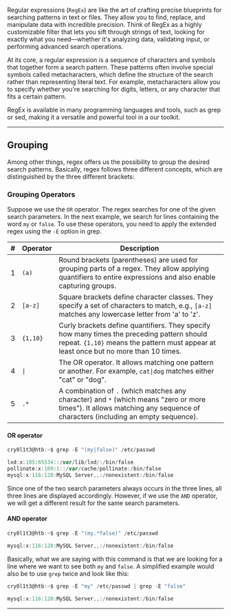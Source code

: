 Regular expressions (`RegEx`) are like the art of crafting precise blueprints for searching patterns in text or files. They allow you to find, replace, and manipulate data with incredible precision. Think of RegEx as a highly customizable filter that lets you sift through strings of text, looking for exactly what you need—whether it's analyzing data, validating input, or performing advanced search operations.

At its core, a regular expression is a sequence of characters and symbols that together form a search pattern. These patterns often involve special symbols called metacharacters, which define the structure of the search rather than representing literal text. For example, metacharacters allow you to specify whether you're searching for digits, letters, or any character that fits a certain pattern.

RegEx is available in many programming languages and tools, such as grep or sed, making it a versatile and powerful tool in a our toolkit.

---

## Grouping

Among other things, regex offers us the possibility to group the desired search patterns. Basically, regex follows three different concepts, which are distinguished by the three different brackets:
### Grouping Operators


Suppose we use the `OR` operator. The regex searches for one of the given search parameters. In the next example, we search for lines containing the word `my` or `false`. To use these operators, you need to apply the extended regex using the `-E` option in grep.

|**#**|**Operator**|**Description**|
|---|---|---|
|1|`(a)`|Round brackets (parentheses) are used for grouping parts of a regex. They allow applying quantifiers to entire expressions and also enable capturing groups.|
|2|`[a-z]`|Square brackets define character classes. They specify a set of characters to match, e.g., `[a-z]` matches any lowercase letter from 'a' to 'z'.|
|3|`{1,10}`|Curly brackets define quantifiers. They specify how many times the preceding pattern should repeat. `{1,10}` means the pattern must appear at least once but no more than 10 times.|
|4|`\|`|The OR operator. It allows matching one pattern or another. For example, `cat\|dog` matches either "cat" or "dog".|
|5|`.*`|A combination of `.` (which matches any character) and `*` (which means "zero or more times"). It allows matching any sequence of characters (including an empty sequence).|

#### OR operator

```powershell
cry0l1t3@htb:~$ grep -E "(my|false)" /etc/passwd

lxd:x:105:65534::/var/lib/lxd/:/bin/false
pollinate:x:109:1::/var/cache/pollinate:/bin/false
mysql:x:116:120:MySQL Server,,:/nonexistent:/bin/false
```

Since one of the two search parameters always occurs in the three lines, all three lines are displayed accordingly. However, if we use the `AND` operator, we will get a different result for the same search parameters.

#### AND operator

```powershell
cry0l1t3@htb:~$ grep -E "(my.*false)" /etc/passwd

mysql:x:116:120:MySQL Server,,:/nonexistent:/bin/false
```

Basically, what we are saying with this command is that we are looking for a line where we want to see both `my` and `false`. A simplified example would also be to use `grep` twice and look like this:

```powershell
cry0l1t3@htb:~$ grep -E "my" /etc/passwd | grep -E "false"

mysql:x:116:120:MySQL Server,,:/nonexistent:/bin/false
```

---

